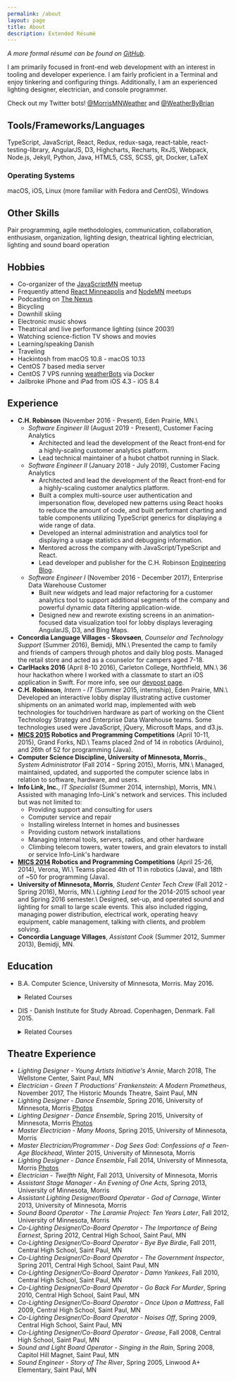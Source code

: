 ```yaml
---
permalink: /about
layout: page
title: About
description: Extended Résumé
---
```


_A more formal résumé can be found on [GitHub](https://github.com/BrianMitchL/resume/raw/master/resume.pdf)._

I am primarily focused in front-end web development with an interest in tooling and developer experience. I am fairly proficient in a Terminal and enjoy tinkering and configuring things. Additionally, I am an experienced lighting designer, electrician, and console programmer.

Check out my Twitter bots! [@MorrisMNWeather](https://twitter.com/MorrisMNWeather) and [@WeatherByBrian](https://twitter.com/WeatherByBrian)

## Tools/Frameworks/Languages

TypeScript, JavaScript, React, Redux, redux-saga, react-table, react-testing-library, AngularJS, D3, Highcharts, Recharts, RxJS, Webpack, Node.js, Jekyll, Python, Java, HTML5, CSS, SCSS, git, Docker, <span class="latex">L<span class='sup'>a</span>T<span class='sub'>e</span>X</span>

### Operating Systems

macOS, iOS, Linux (more familiar with Fedora and CentOS), Windows

## Other Skills

Pair programming, agile methodologies, communication, collaboration, enthusiasm, organization, lighting design, theatrical lighting electrician, lighting and sound board operation

## Hobbies

- Co-organizer of the [JavaScriptMN](https://www.meetup.com/JavaScriptMN/) meetup
- Frequently attend [React Minneapolis](https://www.meetup.com/React-Minneapolis-Meetup/) and [NodeMN](https://www.meetup.com/NodeMN/) meetups
- Podcasting on [The Nexus](http://thenexus.tv)
- Bicycling
- Downhill skiing
- Electronic music shows
- Theatrical and live performance lighting (since 2003!)
- Watching science-fiction TV shows and movies
- Learning/speaking Danish
- Traveling
- Hackintosh from macOS 10.8 - macOS 10.13
- CentOS 7 based media server
- CentOS 7 VPS running [weatherBots](https://github.com/BrianMitchL/weatherBot) via Docker
- Jailbroke iPhone and iPad from iOS 4.3 - iOS 8.4

## Experience

- **C.H. Robinson** (November 2016 - Present), Eden Prairie, MN.\\
  - _Software Engineer III_ (August 2019 - Present), Customer Facing Analytics
    - Architected and lead the development of the React front‐end for a
      highly‐scaling customer analytics platform.
    - Lead technical maintainer of a hubot chatbot running in Slack.
  - _Software Engineer II_ (January 2018 - July 2019), Customer Facing Analytics
    - Architected and lead the development of the React front-end for a highly-scaling customer analytics platform.
    - Built a complex multi-source user authentication and impersonation flow, developed new patterns using React hooks to reduce the amount of code, and built performant charting and table components utilizing TypeScript generics for displaying a wide range of data.
    - Developed an internal administration and analytics tool for displaying a usage statistics and debugging information.
    - Mentored across the company with JavaScript/TypeScript and React.
    - Lead developer and publisher for the C.H. Robinson [Engineering Blog](https://engineering.chrobinson.com).
  - _Software Engineer I_ (November 2016 - December 2017), Enterprise Data Warehouse Customer
    - Built new widgets and lead major refactoring for a customer analytics tool to support additional segments of the company and powerful dynamic data filtering application-wide.
    - Designed new and rewrote existing screens in an animation-focused data visualization tool for lobby displays leveraging AngularJS, D3, and Bing Maps.
- **Concordia Language Villages - Skovsøen**, _Counselor and Technology Support_ (Summer 2016), Bemidji, MN.\\
  Presented the camp to family and friends of campers through photos and daily blog posts. Managed the retail store and acted as a counselor for campers aged 7-18.
- **CarlHacks 2016** (April 8-10 2016), Carleton College, Northfield, MN.\\
  36 hour hackathon where I worked with a classmate to start an iOS application in Swift. For more info, see our [devpost page](https://devpost.com/software/bpm).
- **C.H. Robinson**, _Intern - IT_ (Summer 2015, internship), Eden Prairie, MN.\\
  Developed an interactive lobby display illustrating active customer shipments on an animated world map, implemented with web technologies for touch­driven hardware as part of working on the Client Technology Strategy and Enterprise Data Warehouse teams. Some technologies used were JavaScript, jQuery, Microsoft Maps, and d3.js.
- **[MICS 2015](https://www.micsymposium.org/mics2015/) Robotics and Programming Competitions** (April 10-11, 2015), ​Grand Forks, ND.\\
  Teams placed 2nd of 14 in robotics (Arduino), and 26th of 52 for programming (Java).
- **Computer Science Discipline, University of Minnesota, Morris.**, _System Administrator_ (Fall 2014 - Spring 2015), Morris, MN.\\
  Managed, maintained, updated, and supported the computer science labs in relation to software, hardware, and users.
- **Info Link, Inc.**, _IT Specialist_ (Summer 2014, internship), Morris, MN.\\
  Assisted with managing Info-Link's network and services. This included but was not limited to:
  - Providing support and consulting for users
  - Computer service and repair
  - Installing wireless Internet in homes and businesses
  - Providing custom network installations
  - Managing internal tools, servers, radios, and other hardware
  - Climbing telecom towers, water towers, and grain elevators to install or service Info-Link's hardware
- **[MICS 2014](http://www.micsymposium.org/mics2014/) Robotics and Programming Competitions** (April 25-26, 2014), ​Verona, WI.\\
  Teams placed 4th of 11 in robotics (Java), and 18th of ~50 for programming (Java).
- **University of Minnesota, Morris**, _Student Center Tech Crew_ (Fall 2012 - Spring 2016), Morris, MN.\\
  _Lighting Lead_ for the 2014-2015 school year and Spring 2016 semester.\\
  Designed, set-up, and operated sound and lighting for small to large scale events. This also included rigging, managing power distribution, electrical work, operating heavy equipment, cable management, talking with clients, and problem solving.
- **Concordia Language Villages**, _Assistant Cook_ (Summer 2012, Summer 2013), Bemidji, MN.

## Education

- B.A. Computer Science, University of Minnesota, Morris. May 2016.

  <details>
  <summary markdown="span">Related Courses</summary>
  <ul>
      <li>Network Administration Practicum with an Emphasis on Directory Services Directed Study (CSCI 4993)</li>
      <li>Robotics (CSCI 4454)</li>
      <li>Models of Computing Systems (CSCI 3401)</li>
      <li>Human-Computer Interface Design (CSCI 4656)</li>
      <li>Robotics Directed Study (x2) (CSCI 3993)</li>
      <li>Software Design Directed Study (using MEAN Stack) (CSCI 4993)</li>
      <li>Algorithms and Computability (CSCI 3501)</li>
      <li>Software Design and Development (CSCI 3601)</li>
      <li>Ethical and Social Implications of Technology (IS 1091)</li>
      <li>Data Structures (CSCI 2101)</li>
      <li>Foundations of Computer Science (CSCI 1302)</li>
      <li>Digital Media Computation (CSCI 1201)</li>
  </ul>
  </details>

- DIS - Danish Institute for Study Abroad. Copenhagen, Denmark. Fall 2015.
  <details>
  <summary markdown="span">Related Courses</summary>
  <ul>
      <li>Artificial Intelligence</li>
      <li>Sustainability in Northern Europe</li>
      <li>Danish Language I--II</li>
  </ul>
  </details>

## Theatre Experience

- _Lighting Designer_ - _Young Artists Initiative's Annie_, March 2018, The Wellstone Center, Saint Paul, MN
- _Electrician_ - _Green T Productions' Frankenstein: A Modern Prometheus_, November 2017, The Historic Mounds Theatre, Saint Paul, MN
- _Lighting Designer_ - _Dance Ensemble_, Spring 2016, University of Minnesota, Morris [Photos](https://flic.kr/s/aHskyhQRx3)
- _Lighting Designer_ - _Dance Ensemble_, Spring 2015, University of Minnesota, Morris [Photos](https://flic.kr/s/aHsk9VWDqc)
- _Master Electrician_ - _Many Moons_, Spring 2015, University of Minnesota, Morris
- _Master Electrician/Programmer_ - _Dog Sees God: Confessions of a Teen-Age Blockhead_, Winter 2015, University of Minnesota, Morris
- _Lighting Designer_ - _Dance Ensemble_, Fall 2014, University of Minnesota, Morris [Photos](https://flic.kr/s/aHsk6o7kgX)
- _Electrician_ - _Twelfth Night_, Fall 2013, University of Minnesota, Morris
- _Assistant Stage Manager_ - _An Evening of One Acts_, Spring 2013, University of Minnesota, Morris
- _Assistant Lighting Designer/Board Operator_ - _God of Carnage_, Winter 2013, University of Minnesota, Morris
- _Sound Board Operator_ - _The Laramie Project: Ten Years Later_, Fall 2012, University of Minnesota, Morris
- _Co-Lighting Designer/Co-Board Operator_ - _The Importance of Being Earnest_, Spring 2012, Central High School, Saint Paul, MN
- _Co-Lighting Designer/Co-Board Operator_ - _Bye Bye Birdie_, Fall 2011, Central High School, Saint Paul, MN
- _Co-Lighting Designer/Co-Board Operator_ - _The Government Inspector_, Spring 2011, Central High School, Saint Paul, MN
- _Co-Lighting Designer/Co-Board Operator_ - _Damn Yankees_, Fall 2010, Central High School, Saint Paul, MN
- _Co-Lighting Designer/Co-Board Operator_ - _Go Back For Murder_, Spring 2010, Central High School, Saint Paul, MN
- _Co-Lighting Designer/Co-Board Operator_ - _Once Upon a Mattress_, Fall 2009, Central High School, Saint Paul, MN
- _Co-Lighting Designer/Co-Board Operator_ - _Noises Off_, Spring 2009, Central High School, Saint Paul, MN
- _Co-Lighting Designer/Co-Board Operator_ - _Grease_, Fall 2008, Central High School, Saint Paul, MN
- _Sound and Light Board Operator_ - _Singing in the Rain_, Spring 2008, Capitol Hill Magnet, Saint Paul, MN
- _Sound Engineer_ - _Story of The River_, Spring 2005, Linwood A+ Elementary, Saint Paul, MN
